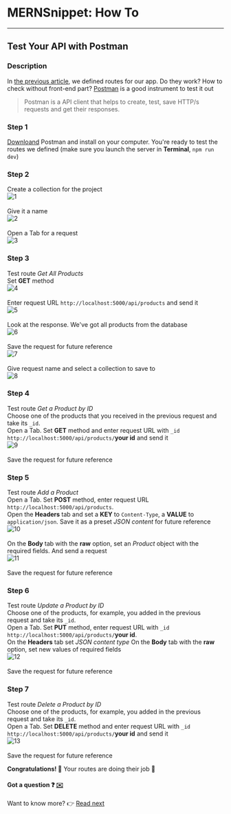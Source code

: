 # MERNSnippet: How To
---
## Test Your API with Postman

### Description
In [the previous article](https://github.com/andrewsinelnikov/ReactSnippet-How-To/tree/main/task20), we defined routes for our app. Do they work? How to check without front-end part? [Postman](https://www.postman.com/) is a good instrument to test it out <br />

> Postman is a API client that helps to create, test, save HTTP/s requests and get their responses.<br />

### Step 1
[Downloand](https://www.postman.com/downloads/) Postman and install on your computer. You're ready to test the routes we defined (make sure you launch the server in **Terminal**, `npm run dev`)<br/>

### Step 2
Create a collection for the project<br/>
  ![1](img/1.png) <br />  
Give it a name <br>
  ![2](img/2.png) <br />  
Open a Tab for a request<br>
  ![3](img/3.png) <br />  

### Step 3
Test route *Get All Products* <br />
Set **GET** method <br>
  ![4](img/4.png) <br />  
Enter request URL `http://localhost:5000/api/products` and send it<br />
  ![5](img/5.png) <br />  
Look at the response. We've got all products from the database <br />
  ![6](img/6.png) <br />  
Save the request for future reference <br />
  ![7](img/7.png) <br />  
Give request name and select a collection to save to <br />
  ![8](img/8.png) <br />  

### Step 4
Test route *Get a Product by ID* <br />
Choose one of the products that you received in the previous request and take its `_id`. <br />
Open a Tab. Set **GET** method and enter request URL with `_id` `http://localhost:5000/api/products/`**your id** and send it<br />
  ![9](img/9.png) <br />  
Save the request for future reference <br />

### Step 5
Test route *Add a Product* <br />
Open a Tab. Set **POST** method, enter request URL `http://localhost:5000/api/products`.<br />
Open the **Headers** tab and set a **KEY** to `Content-Type`, a **VALUE** to `application/json`. Save it as a preset *JSON content* for future reference <br />
  ![10](img/10.png) <br />  
On the **Body** tab with the **raw** option, set an *Product* object with the required fields. And send a request <br />
  ![11](img/11.png) <br />  
Save the request for future reference <br />

### Step 6
Test route *Update a Product by ID* <br />
Choose one of the products, for example, you added in the previous request and take its `_id`. <br />
Open a Tab. Set **PUT** method, enter request URL with `_id` `http://localhost:5000/api/products/`**your id**.<br />
On the **Headers** tab set *JSON content type*
On the **Body** tab with the **raw** option, set new values of required fields<br />
  ![12](img/12.png) <br />  
Save the request for future reference <br />

### Step 7
Test route *Delete a Product by ID* <br />
Choose one of the products, for example, you added in the previous request and take its `_id`. <br />
Open a Tab. Set **DELETE** method and enter request URL with `_id` `http://localhost:5000/api/products/`**your id** and send it<br />
  ![13](img/13.png) <br />  
Save the request for future reference <br />

**Congratulations! 🎉** Your routes are doing their job 💪

#### Got a question ❓   [✉️](https://twitter.com/Andrew79361148)

Want to know more? 👉 [Read next](https://github.com/andrewsinelnikov/ReactSnippet-How-To/blob/main/README.md)
